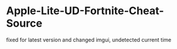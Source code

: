 # Apple-Lite-UD-Fortnite-Cheat-Source
fixed for latest version and changed imgui, undetected current time
